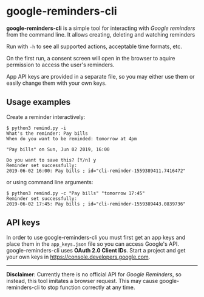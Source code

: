 # google-reminders-cli

**google-reminders-cli** is a simple tool for interacting with _Google reminders_ from the command line.
It allows creating, deleting and watching reminders

Run with `-h` to see all supported actions, acceptable time formats, etc.

On the first run, a consent screen will open in the browser to aquire permission 
to access the user's reminders.

App API keys are provided in a separate file, so you may either use them or easily change 
them with your own keys.


## Usage examples
Create a reminder interactively:
```
$ python3 remind.py -i
What's the reminder: Pay bills
When do you want to be reminded: tomorrow at 4pm

"Pay bills" on Sun, Jun 02 2019, 16:00

Do you want to save this? [Y/n] y
Reminder set successfully:
2019-06-02 16:00: Pay bills ; id="cli-reminder-1559389411.7416472"
```

or using command line arguments:
```
$ python3 remind.py -c "Pay bills" "tomorrow 17:45"
Reminder set successfully:
2019-06-02 17:45: Pay bills ; id="cli-reminder-1559389443.0839736"
```

## API keys
In order to use google-reminders-cli you must first get an app keys and place
them in the `app_keys.json` file so you can access Google's API.  
google-reminders-cli uses **OAuth 2.0 Client IDs**.
Start a project and get your own keys in https://console.developers.google.com.

---

**Disclaimer**: Currently there is no official API for _Google Reminders_, so instead, 
this tool imitates a browser request. This may cause google-reminders-cli to stop 
function correctly at any time.
